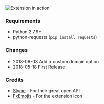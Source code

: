 ![Extension in action](https://github.com/wallace11/ulauncher-url-shortener/blob/master/demo.png)

### Requirements
- Python 2.7.9+
- python-requests (`pip install requests`)

### Changes
- 2018-06-03 Add a custom domain option
- 2018-05-18 First Release

### Credits
- [Slyme](https://5ly.me) - For their great open API
- [FxEmojis](https://github.com/mozilla/fxemoji) - For the extension icon
